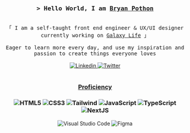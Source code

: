 <br>
<!-- Header -->
<h3 align="center">
        <samp>&gt; Hello World, I am
                <b><a href="https://github.com/bryanpth">Bryan Pothon</a></b>
        </samp>
</h3>

<div align="center"> 
  <samp>
    <br>
    「 I am a self-taught front end engineer & UX/UI designer <br>
    currently working on <a href="https://store.steampowered.com/app/1927780/Galaxy_Life/">Galaxy Life</a> 」
    <br>
    <br>
    Eager to learn more every day, and use my inspiration and passion to create things everyone loves
    <br>
    <br>
  </samp>
</div>

<!-- Socials -->
<div align="center">
  <a href="https://www.linkedin.com/in/bryan-pothon" target="_blank">
     <img src="https://img.shields.io/badge/LinkedIn-0A66C2.svg?style=for-the-badge&logo=LinkedIn&logoColor=white" alt="Linkedin" />
  </a>
  <a href="https://twitter.com/devBryan_" target="_blank">
     <img src="https://img.shields.io/badge/Twitter-1D9BF0.svg?style=for-the-badge&logo=Twitter&logoColor=white" alt="Twitter"/>
  </a>
</div>

#

<!-- Proficiency -->
<div align="center">
    <div>
        <h3><ins>Proficiency</ins><h3>
        <img src="https://img.shields.io/badge/HTML5-E34F26.svg?style=for-the-badge&logo=HTML5&logoColor=white" alt="HTML5" />
        <img src="https://img.shields.io/badge/CSS3-1572B6.svg?style=for-the-badge&logo=CSS3&logoColor=white" alt="CSS3"/>
        <img src="https://img.shields.io/badge/Tailwind%20CSS-06B6D4.svg?style=for-the-badge&logo=Tailwind-CSS&logoColor=white" alt="Tailwind" />
        <img src="https://img.shields.io/badge/JavaScript-F7DF1E.svg?style=for-the-badge&logo=JavaScript&logoColor=black" alt="JavaScript" />
        <img src="https://img.shields.io/badge/TypeScript-3178C6.svg?style=for-the-badge&logo=TypeScript&logoColor=white" alt="TypeScript" />
        <img src="https://img.shields.io/badge/Next.js-000000.svg?style=for-the-badge&logo=nextdotjs&logoColor=white" alt="NextJS"  />
    </div>
    <!-- Tools -->
    <div>
       <img src="https://img.shields.io/badge/Visual%20Studio%20Code-007ACC.svg?style=for-the-badge&logo=Visual-Studio-Code&logoColor=white" alt="Visual Studio Code"  />
       <img src="https://img.shields.io/badge/Figma-F24E1E.svg?style=for-the-badge&logo=Figma&logoColor=white" alt="Figma"  />
  </div>
</div>
